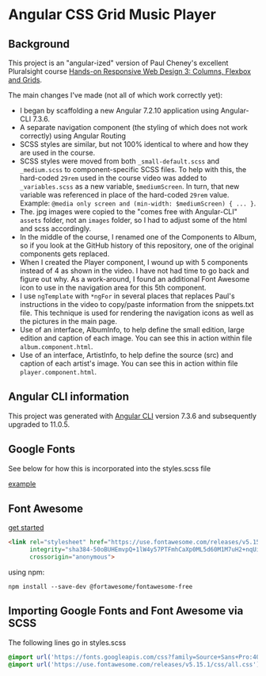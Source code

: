 # Angular CSS Grid Music Player
## Background
This project is an "angular-ized" version of Paul Cheney's excellent Pluralsight course [Hands-on Responsive Web Design 3: Columns, Flexbox and Grids](https://app.pluralsight.com/library/courses/responsive-web-design-columns-flexbox-grids/table-of-contents).

The main changes I've made (not all of which work correctly yet):
* I began by scaffolding a new Angular 7.2.10 application using Angular-CLI 7.3.6.
* A separate navigation component (the styling of which does not work correctly) using Angular Routing
* SCSS styles are similar, but not 100% identical to where and how they are used in the course.
* SCSS styles were moved from both `_small-default.scss` and `_medium.scss` to component-specific SCSS files.  To help with this, the hard-coded `29rem` used in the course video was added to `_variables.scss` as a new variable, `$mediumScreen`.  In turn, that new variable was referenced in place of the hard-coded `29rem` value.  Example: `@media only screen and (min-width: $mediumScreen) { ... }`.
* The. jpg images were copied to the "comes free with Angular-CLI" `assets` folder, not an `images` folder, so I had to adjust some of the html and scss accordingly.
* In the middle of the course, I renamed one of the Components to Album, so if you look at the GitHub history of this repository, one of the original components gets replaced.
* When I created the Player component, I wound up with 5 components instead of 4 as shown in the video.  I have not had time to go back and figure out why.  As a work-around, I found an additional Font Awesome icon to use in the navigation area for this 5th component.
* I use `ngTemplate` with `*ngFor` in several places that replaces Paul's instructions in the video to copy/paste information from the snippets.txt file.  This technique is used for rendering the navigation icons as well as the pictures in the main page.
* Use of an interface, AlbumInfo, to help define the small edition, large edition and caption of each image.  You can see this in action within file `album.component.html`.
* Use of an interface, ArtistInfo, to help define the source (src) and caption of each artist's image.  You can see this in action within file `player.component.html`.
## Angular CLI information
This project was generated with [Angular CLI](https://cli.angular.io/) version 7.3.6 and subsequently upgraded to 11.0.5.
## Google Fonts
See below for how this is incorporated into the styles.scss file

[example](https://fonts.google.com/?selection.family=Source+Sans+Pro:400,700)



## Font Awesome
[get started](https://fontawesome.com/start)

```html
<link rel="stylesheet" href="https://use.fontawesome.com/releases/v5.15.1/css/all.css"
      integrity="sha384-50oBUHEmvpQ+1lW4y57PTFmhCaXp0ML5d60M1M7uH2+nqUivzIebhndOJK28anvf"
      crossorigin="anonymous">
```

using npm:

```
npm install --save-dev @fortawesome/fontawesome-free
```
## Importing Google Fonts and Font Awesome via SCSS
The following lines go in styles.scss
```scss
@import url('https://fonts.googleapis.com/css?family=Source+Sans+Pro:400,700');
@import url('https://use.fontawesome.com/releases/v5.15.1/css/all.css');
```
